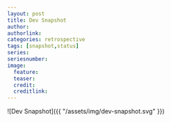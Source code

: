 ```yaml
---
layout: post
title: Dev Snapshot
author: 
authorlink: 
categories: retrospective
tags: [snapshot,status]
series: 
seriesnumber: 
image:
  feature: 
  teaser: 
  credit: 
  creditlink: 
---
```


![Dev Snapshot]({{ "/assets/img/dev-snapshot.svg" }})
